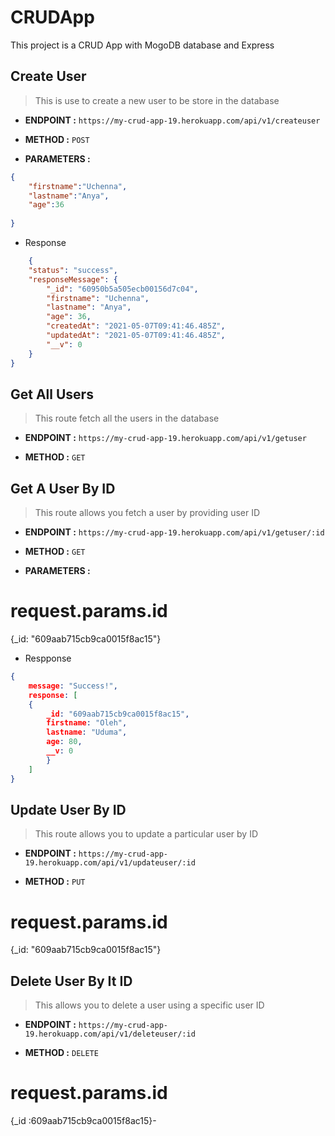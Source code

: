 # CRUDApp
This project is a CRUD App with MogoDB database and Express


## Create User

> This is use to create a new user to be store in the database
- **ENDPOINT :**   `https://my-crud-app-19.herokuapp.com/api/v1/createuser`

- **METHOD :** `POST`

- **PARAMETERS :**
```JSON
{
    "firstname":"Uchenna",
    "lastname":"Anya",
    "age":36
    
}
```
- Response

```JSON
    {
    "status": "success",
    "responseMessage": {
        "_id": "60950b5a505ecb00156d7c04",
        "firstname": "Uchenna",
        "lastname": "Anya",
        "age": 36,
        "createdAt": "2021-05-07T09:41:46.485Z",
        "updatedAt": "2021-05-07T09:41:46.485Z",
        "__v": 0
    }
}
```

## Get All Users
> This route fetch all the users in the database

- **ENDPOINT :**  `https://my-crud-app-19.herokuapp.com/api/v1/getuser`

- **METHOD :** `GET`

## Get A User By ID
> This route allows you fetch a user by providing user ID

- **ENDPOINT :** `https://my-crud-app-19.herokuapp.com/api/v1/getuser/:id`

- **METHOD :** `GET`

- **PARAMETERS :**
# request.params.id
{_id: "609aab715cb9ca0015f8ac15"}

- Respponse
```JSON
{
    message: "Success!",
    response: [
    {
        _id: "609aab715cb9ca0015f8ac15",
        firstname: "Oleh",
        lastname: "Uduma",
        age: 80,
        __v: 0
        }
    ]
}

```
## Update User By ID
> This route allows you to update a particular user by ID

- **ENDPOINT :** `https://my-crud-app-19.herokuapp.com/api/v1/updateuser/:id`

- **METHOD :** `PUT`
# request.params.id
{_id: "609aab715cb9ca0015f8ac15"}


## Delete User By It ID
> This allows you to delete a user using a specific user ID 
- **ENDPOINT :** `https://my-crud-app-19.herokuapp.com/api/v1/deleteuser/:id`

- **METHOD :** `DELETE`
# request.params.id
{_id :609aab715cb9ca0015f8ac15}-